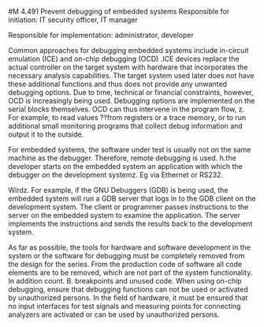 #M 4.491 Prevent debugging of embedded systems
Responsible for initiation: IT security officer, IT manager

Responsible for implementation: administrator, developer

Common approaches for debugging embedded systems include in-circuit emulation (ICE) and on-chip debugging (OCD) .ICE devices replace the actual controller on the target system with hardware that incorporates the necessary analysis capabilities. The target system used later does not have these additional functions and thus does not provide any unwanted debugging options. Due to time, technical or financial constraints, however, OCD is increasingly being used. Debugging options are implemented on the serial blocks themselves. OCD can thus intervene in the program flow, z. For example, to read values ??from registers or a trace memory, or to run additional small monitoring programs that collect debug information and output it to the outside.

For embedded systems, the software under test is usually not on the same machine as the debugger. Therefore, remote debugging is used. h.the developer starts on the embedded system an application with which the debugger on the development systemz. Eg via Ethernet or RS232.

Wirdz. For example, if the GNU Debuggers (GDB) is being used, the embedded system will run a GDB server that logs in to the GDB client on the development system. The client or programmer passes instructions to the server on the embedded system to examine the application. The server implements the instructions and sends the results back to the development system.

As far as possible, the tools for hardware and software development in the system or the software for debugging must be completely removed from the design for the series. From the production code of software all code elements are to be removed, which are not part of the system functionality. In addition count. B. breakpoints and unused code. When using on-chip debugging, ensure that debugging functions can not be used or activated by unauthorized persons. In the field of hardware, it must be ensured that no input interfaces for test signals and measuring points for connecting analyzers are activated or can be used by unauthorized persons.



